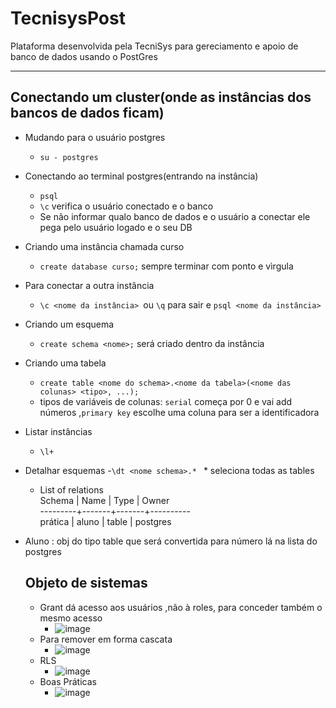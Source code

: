# TecnisysPost
Plataforma desenvolvida pela TecniSys para gereciamento e apoio de banco de dados usando o PostGres

---
## Conectando um cluster(onde as instâncias dos bancos de dados ficam)

  - Mudando para o usuário postgres
    - `su - postgres`
  - Conectando ao terminal postgres(entrando na instância)
    - `psql`
    - `\c` verifica o usuário conectado e o banco
    - Se não informar qualo banco de dados e o usuário a conectar ele pega pelo usuário logado e o seu DB
  - Criando uma instância chamada curso
    - `create database curso;` sempre terminar com ponto e vìrgula
  - Para conectar a outra instância
    - `\c <nome da instância> `ou `\q` para sair e `psql <nome da instância>`
  - Criando um esquema
    - `create schema <nome>;` será criado dentro da instância
  - Criando uma tabela
    - `create table <nome do schema>.<nome da tabela>(<nome das colunas> <tipo>, ...);`
    - tipos de variáveis de colunas: `serial` começa por 0 e vai add números ,`primary key` escolhe uma coluna para ser a identificadora
  - Listar instâncias
    - `\l+`
  - Detalhar esquemas
    -`\dt <nome schema>.* ` * seleciona todas as tables
    -  List of relations        
     Schema  | Name  | Type  |  Owner    
        ---------+-------+-------+----------        
     prática | aluno | table | postgres

- Aluno : obj do tipo table que será convertida para número lá na lista do postgres

  ## Objeto de sistemas
    - Grant dá acesso aos usuários ,não à roles, para conceder também o mesmo acesso
      - ![image](https://github.com/MilenaFRocha/TecnisysPost/assets/104432227/cfe81e6f-3f18-4fd6-bfe4-d104ad8653aa)
    - Para remover em forma cascata
      - ![image](https://github.com/MilenaFRocha/TecnisysPost/assets/104432227/27a03779-2704-4f33-8aa6-2236e9272a98)
    - RLS
      - ![image](https://github.com/MilenaFRocha/TecnisysPost/assets/104432227/77b8773b-4e51-4346-8e45-8cb0049c618f)
    - Boas Práticas
      - ![image](https://github.com/MilenaFRocha/TecnisysPost/assets/104432227/16d134f5-c159-45f0-93e4-d48276568006)


    

 

